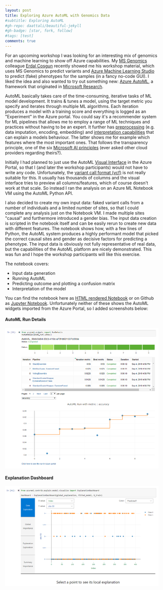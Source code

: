 ```yaml
---
layout: post
title: Exploring Azure AutoML with Genomics Data
#subtitle: Exploring AutoML
#gh-repo: daattali/beautiful-jekyll
#gh-badge: [star, fork, follow]
#tags: [test]
comments: true
---
```


For an upcoming workshop I was looking for an interesting mix of genomics and machine learning to show off Azure capabilities. My [MS Genomics](https://azure.microsoft.com/en-in/services/genomics/) colleague [Erdal Cosgun](https://www.linkedin.com/in/erdal-cosgun-b75392134/) recently showed me his workshop material, which uses MS Genomics to predict variants and [Azure Machine Learning Studio](https://studio.azureml.net/) to predict (fake) phenotypes for the samples (in a fancy no-code GUI). I liked the idea and also wanted to try out something new: [Azure AutoML](https://docs.microsoft.com/en-us/azure/machine-learning/service/concept-automated-ml), a framework that originated in [Microsoft Research](https://www.microsoft.com/en-us/research/).

AutoML basically takes care of the  time-consuming, iterative tasks of ML model development. It trains & tunes a model, using the target metric you specify and iterates through multiple ML algorithms. Each iteration produces a model with a training score and everything is logged as an "Experiment" in the Azure portal. You could say it's a recommender system for ML pipelines that allows me to employ a range of ML techniques and practices without having to be an expert. It further has [preprocessing](https://docs.microsoft.com/en-us/azure/machine-learning/service/how-to-create-portal-experiments#preprocess) (e.g. data imputation, encoding, embedding) and [interpretation capabilities](https://docs.microsoft.com/en-us/azure/machine-learning/service/machine-learning-interpretability-explainability) that can explain a models behaviour. The latter shows me for example which features where the most important ones. That follows the transparency principle, one of the six [Microsoft AI principles](https://blogs.partner.microsoft.com/mpn/shared-responsibility-ai-2/) (ever asked other cloud providers regarding theirs?). 

Initially I had planned to just use the AutoML [Visual Interface](https://azure.microsoft.com/en-in/blog/simplifying-ai-with-automated-ml-no-code-web-interface/) in the Azure Portal, so that I (and later the workshop participants) would not have to write any code. Unfortunately, the [variant call format (vcf)](https://en.wikipedia.org/wiki/Variant_Call_Format) is not really suitable for this. It usually has thousands of columns and the visual interface tries to preview all columns/features, which of course doesn't work at that scale. So instead I ran the analysis on an Azure ML Notebook VM using the AutoML Python API. 

I also decided to create my own input data: faked variant calls from a number of individuals and a limited number of sites, so that I could complete any analysis just on the Notebook VM. I made multiple sites "causal" and furthermore introduced a gender bias. The input data creation is scripted in the notebook itself and can be easily rerun to create new data with different features. The notebook shows how, with a few lines of Python, the AutoML system produces a highly performant model that picked the correct causal sites and gender as decisive factors for predicting a phenotype. The input data is obviously not fully representative of real data, but the capabilities of the AutoML platform are nicely demonstrated. This was fun and I hope the workshop participants will like this exercise.


The notebook covers:
- Input data generation
- Running AutoML
- Predicting outcome and plotting a confusion matrix
- Interpretation of the model

You can find the notebook here as [HTML rendered Notebook](/data/vcf-classification-04092019.html)
or on Github as [Jupyter Notebook](https://github.com/andreas-wilm/automl-with-genomicsdata/blob/master/automl-on-variants.ipynb). Unfortunately neither of these shows the AutoML widgets imported from the Azure Portal, so I added screenshots below:

#### AutoML Run Details

![AutoML Run Details Screenshot](/img/2019-09-04-automl-rundetails.png)

#### Explanation Dashboard

![CycleCloud Lustre GUI](/img/2019-09-04-automl-explanation-dashboard.png)




